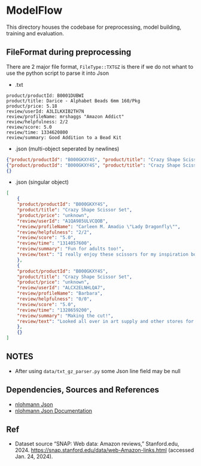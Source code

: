 # ModelFlow

This directory houses the codebase for preprocessing, model building, training and evaluation.

## FileFormat during preprocessing
There are 2 major file format, `FileType::TXTGZ` is there if we do not whant to use the python script to parse it into Json

- .txt
```
product/productId: B0001DUBWI
product/title: Darice - Alphabet Beads 6mm 160/Pkg
product/price: 5.18
review/userId: A3LILKXIB2TH7N
review/profileName: mrshaggs "Amazon Addict"
review/helpfulness: 2/2
review/score: 5.0
review/time: 1334620800
review/summary: Good Addition to a Bead Kit
```

- .json (multi-object seperated by newlines)
```json
{"product/productId": "B000GKXY4S", "product/title": "Crazy Shape Scissor Set", "product/price": "unknown", "review/userId": "A1QA985ULVCQOB", "review/profileName": "Carleen M. Amadio \"Lady Dragonfly\"", "review/helpfulness": "2/2", "review/score": "5.0", "review/time": "1314057600", "review/summary": "Fun for adults too!", "review/text": "I really enjoy these scissors for my inspiration books that I am making"}
{"product/productId": "B000GKXY4S", "product/title": "Crazy Shape Scissor Set", "product/price": "unknown", "review/userId": "ALCX2ELNHLQA7", "review/profileName": "Barbara", "review/helpfulness": "0/0", "review/score": "5.0", "review/time": "1328659200", "review/summary": "Making the cut!", "review/text": "Looked all over in art supply and other stores for \"crazy cutting\""}
{}
```

- .json (singular object)
```json
[
    {
    "product/productId": "B000GKXY4S",
    "product/title": "Crazy Shape Scissor Set",
    "product/price": "unknown",
    "review/userId": "A1QA985ULVCQOB",
    "review/profileName": "Carleen M. Amadio \"Lady Dragonfly\"",
    "review/helpfulness": "2/2",
    "review/score": "5.0",
    "review/time": "1314057600",
    "review/summary": "Fun for adults too!",
    "review/text": "I really enjoy these scissors for my inspiration books that I am making"
    },
    {
    "product/productId": "B000GKXY4S",
    "product/title": "Crazy Shape Scissor Set",
    "product/price": "unknown",
    "review/userId": "ALCX2ELNHLQA7",
    "review/profileName": "Barbara",
    "review/helpfulness": "0/0",
    "review/score": "5.0",
    "review/time": "1328659200",
    "review/summary": "Making the cut!",
    "review/text": "Looked all over in art supply and other stores for \"crazy cutting\""
    },
    {}
]
```

## NOTES
- After using `data/txt_gz_parser.py` some Json line field may be null

## Dependencies, Sources and References

- [nlohmann Json](https://github.com/nlohmann/json/blob/develop/single_include/nlohmann/json.hpp)
- [nlohmann Json Documentation](https://json.nlohmann.me/api/basic_json/)

## Ref
- Dataset source “SNAP: Web data: Amazon reviews,” Stanford.edu, 2024. https://snap.stanford.edu/data/web-Amazon-links.html (accessed Jan. 24, 2024).
‌